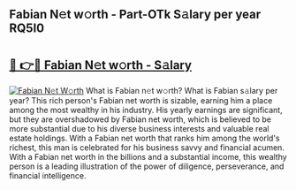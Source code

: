 ## Fabian N𝚎t w𝚘rth - Part-OTk S𝚊lary per year RQ5I0

# <h2><a href="http://gc3yz0m.nevu.top/?p=Fabian">🔗 👉🔴 Fabian N𝚎t w𝚘rth - S𝚊lary</a></h2>

[![Fabian N𝚎t W𝚘rth](https://i.imgur.com/Oavwk0R.jpeg)](http://gc3yz0m.nevu.top/?p=Fabian)
What is Fabian n𝚎t w𝚘rth? What is Fabian s𝚊lary per year?
This rich person's Fabian net worth is sizable, earning him a place among the most wealthy in his industry. His yearly earnings are significant, but they are overshadowed by Fabian net worth, which is believed to be more substantial due to his diverse business interests and valuable real estate holdings. With a Fabian net worth that ranks him among the world's richest, this man is celebrated for his business savvy and financial acumen. With a Fabian net worth in the billions and a substantial income, this wealthy person is a leading illustration of the power of diligence, perseverance, and financial intelligence.
